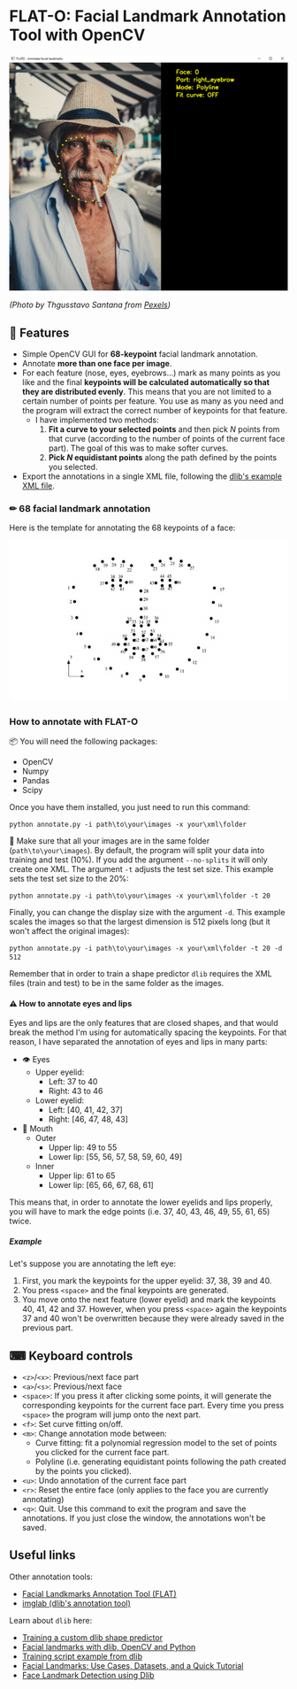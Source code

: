 # FLAT-O: Facial Landmark Annotation Tool with OpenCV

![GUI screenshot](docs/screenshot.png)

_(Photo by Thgusstavo Santana from [Pexels](https://www.pexels.com/photo/man-with-cigarette-in-mouth-1933873/))_

## 🎯 Features

- Simple OpenCV GUI for **68-keypoint** facial landmark annotation.
- Annotate **more than one face per image**.
- For each feature (nose, eyes, eyebrows...) mark as many points as you like and the final **keypoints will be calculated automatically so that they are distributed evenly**. This means that you are not limited to a certain number of points per feature. You use as many as you need and the program will extract the correct number of keypoints for that feature.
    - I have implemented two methods:
        1. **Fit a curve to your selected points** and then pick _N_ points from that curve (according to the number of points of the current face part). The goal of this was to make softer curves.
        2. **Pick _N_ equidistant points** along the path defined by the points you selected.
- Export the annotations in a single XML file, following the [dlib's example XML file](https://github.com/davisking/dlib/blob/master/examples/faces/training_with_face_landmarks.xml).

### ✏ 68 facial landmark annotation

Here is the template for annotating the 68 keypoints of a face:

![Annotation of 68 facial landmarks](docs/68_landmarks.jpg)

### How to annotate with FLAT-O

📦 You will need the following packages:

- OpenCV
- Numpy
- Pandas
- Scipy

Once you have them installed, you just need to run this command:

    python annotate.py -i path\to\your\images -x your\xml\folder

📂 Make sure that all your images are in the same folder (`path\to\your\images`). By default, the program will split your data into training and test (10%). If you add the argument `--no-splits` it will only create one XML. The argument `-t` adjusts the test set size. This example sets the test set size to the 20%:

    python annotate.py -i path\to\your\images -x your\xml\folder -t 20

Finally, you can change the display size with the argument `-d`. This example scales the images so that the largest dimension is 512 pixels long (but it won't affect the original images):

    python annotate.py -i path\to\your\images -x your\xml\folder -t 20 -d 512

Remember that in order to train a shape predictor `dlib` requires the XML files (train and test) to be in the same folder as the images.

#### ⚠ How to annotate eyes and lips

Eyes and lips are the only features that are closed shapes, and that would break the method I'm using for automatically spacing the keypoints. For that reason, I have separated the annotation of eyes and lips in many parts:

- 👁 Eyes
    - Upper eyelid:
        - Left: 37 to 40
        - Right: 43 to 46
    - Lower eyelid:
        - Left: [40, 41, 42, 37]
        - Right: [46, 47, 48, 43]
- 👄 Mouth
    - Outer
        - Upper lip: 49 to 55
        - Lower lip: [55, 56, 57, 58, 59, 60, 49]
    - Inner
        - Upper lip: 61 to 65
        - Lower lip: [65, 66, 67, 68, 61]

This means that, in order to annotate the lower eyelids and lips properly, you will have to mark the edge points (i.e. 37, 40, 43, 46, 49, 55, 61, 65) twice.

##### Example

Let's suppose you are annotating the left eye:

1. First, you mark the keypoints for the upper eyelid: 37, 38, 39 and 40.
2. You press `<space>` and the final keypoints are generated.
3. You move onto the next feature (lower eyelid) and mark the keypoints 40, 41, 42 and 37. However, when you press `<space>` again the keypoints 37 and 40 won't be overwritten because they were already saved in the previous part.

## ⌨ Keyboard controls

- `<z>`/`<x>`: Previous/next face part
- `<a>`/`<s>`: Previous/next face
- `<space>`: If you press it after clicking some points, it will generate the corresponding keypoints for the current face part. Every time you press `<space>` the program will jump onto the next part.
- `<f>`: Set curve fitting on/off.
- `<m>`: Change annotation mode between:
    - Curve fitting: fit a polynomial regression model to the set of points you clicked for the current face part.
    - Polyline (i.e. generating equidistant points following the path created by the points you clicked).
- `<u>`: Undo annotation of the current face part
- `<r>`: Reset the entire face (only applies to the face you are currently annotating)
- `<q>`: Quit. Use this command to exit the program and save the annotations. If you just close the window, the annotations won't be saved.

## Useful links

Other annotation tools:

- [Facial Landkmarks Annotation Tool (FLAT)](https://github.com/luigivieira/Facial-Landmarks-Annotation-Tool)
- [imglab (dlib's annotation tool)](https://github.com/davisking/dlib/tree/master/tools/imglab)

Learn about `dlib` here:

- [Training a custom dlib shape predictor](https://pyimagesearch.com/2019/12/16/training-a-custom-dlib-shape-predictor/)
- [Facial landmarks with dlib, OpenCV and Python](https://pyimagesearch.com/2017/04/03/facial-landmarks-dlib-opencv-python/)
- [Training script example from dlib](http://dlib.net/train_shape_predictor.py.html)
- [Facial Landmarks: Use Cases, Datasets, and a Quick Tutorial](https://datagen.tech/guides/face-recognition/facial-landmarks/)
- [Face Landmark Detection using Dlib](https://debuggercafe.com/face-landmark-detection-using-dlib/)
